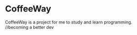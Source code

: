 # CoffeeWay
CoffeeWay is a project for me to study and learn programming. <br>
//becoming a better dev
